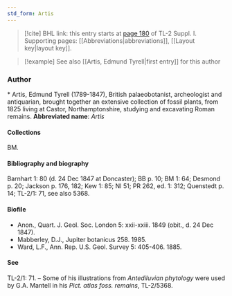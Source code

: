 ```yaml
---
std_form: Artis
---
```


> [!cite] BHL link: this entry starts at [page 180](https://www.biodiversitylibrary.org/page/33264907) of TL-2 Suppl. I.
> Supporting pages: [[Abbreviations|abbreviations]], [[Layout key|layout key]].

> [!example] See also [[Artis, Edmund Tyrell|first entry]] for this author

### Author

\* Artis, Edmund Tyrell (1789-1847), British palaeobotanist, archeologist and antiquarian, brought together an extensive collection of fossil plants, from 1825 living at Castor, Northamptonshire, studying and excavating Roman remains. 
**Abbreviated name**: *Artis*

#### Collections

BM.

#### Bibliography and biography

Barnhart 1: 80 (d. 24 Dec 1847 at Doncaster); BB p. 10; BM 1: 64; Desmond p. 20; Jackson p. 176, 182; Kew 1: 85; NI 51; PR 262, ed. 1: 312; Quenstedt p. 14; TL-2/1: 71, see also 5368.

#### Biofile

- Anon., Quart. J. Geol. Soc. London 5: xxii-xxiii. 1849 (obit., d. 24 Dec 1847).
- Mabberley, D.J., Jupiter botanicus 258. 1985.
- Ward, L.F., Ann. Rep. U.S. Geol. Survey 5: 405-406. 1885.

#### See 
TL-2/1: 71. – Some of his illustrations from *Antediluvian phytology* were used by G.A. Mantell in his *Pict. atlas foss. remains*, TL-2/5368.

